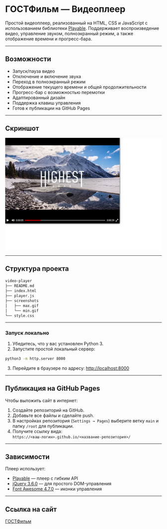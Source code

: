 # ГОСТФильм — Видеоплеер

Простой видеоплеер, реализованный на HTML, CSS и JavaScript с использованием библиотеки [Playable](https://github.com/webpack-contrib/playable). Поддерживает воспроизведение видео, управление звуком, полноэкранный режим, а также отображение времени и прогресс-бара.

---

## Возможности

- Запуск/пауза видео
- Отключение и включение звука
- Переход в полноэкранный режим
- Отображение текущего времени и общей продолжительности
- Прогресс-бар с возможностью перемотки
- Адаптированный дизайн
- Поддержка клавиш управления
- Готов к публикации на GitHub Pages

---

## Скриншот

![Скриншот плеера](screenshots/screenshots.png)

---

## Структура проекта

```
video-player
├── README.md
├── index.html
├── player.js
├── screenshots
│   ├── max.gif
│   └── min.gif
└── style.css
```

---

### Запуск локально

1. Убедитесь, что у вас установлен Python 3.
2. Запустите простой локальный сервер:

```bash
python3 -m http.server 8000
```

3. Перейдите в браузере по адресу:
[http://localhost:8000](http://localhost:8000)

---

## Публикация на GitHub Pages

Чтобы выложить сайт в интернет:

1. Создайте репозиторий на GitHub.
2. Добавьте все файлы и сделайте push.
3. В настройках репозитория (`Settings → Pages`) выберите ветку `main` и папку `/root` для публикации.
4. Получите ссылку вида:  
   `https://<ваш-логин>.github.io/<название-репозитория>/`

---

## Зависимости

Плеер использует:

- [Playable](https://github.com/webpack-contrib/playable) — плеер с гибким API
- [jQuery 3.6.0](https://code.jquery.com/jquery-3.6.0.min.js) — для простого DOM-управления
- [Font Awesome 4.7.0](https://cdnjs.com/libraries/font-awesome) — иконки управления

---

## Ссылка на сайт

[ГОСТФильм](https://tikhovskoy.github.io/video-player/) 